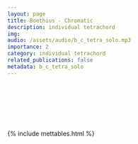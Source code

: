 ```yaml
---
layout: page
title: Boethius - Chromatic 
description: individual tetrachord
img: 
audio: /assets/audio/b_c_tetra_solo.mp3
importance: 2
category: individual tetrachord
related_publications: false
metadata: b_c_tetra_solo
---
```


<style>

table {
    width: 100%;
    padding-top: 10px;
    padding-bottom: 100px;
}
table, th, td {
  border: 5px solid var(--global-footer-text-color);
  background-color: var(--global-bg-color);
  border-collapse: collapse;
  scroll-margin-top: 500px;
}
th, td {
    padding: 20px;
    scroll-margin-top: 85px;

    &:hover {
    color: var(--global-theme-color);
    background-color: var(--globalfooter-link-color);
  }
}

audio {
    background-color: var(--global-divider-color);
    border-radius: 5px;
    padding: 10px;
    width: auto;
    display: block;
    margin-left: auto;
    margin-right: auto;
}

</style>

<audio controls>
    <source src="../../assets/audio/b_c_tetra_solo.mp3" type="audio/mp3">
    Your browser does not support the audio tag.
</audio>
<br>

{% include mettables.html %}